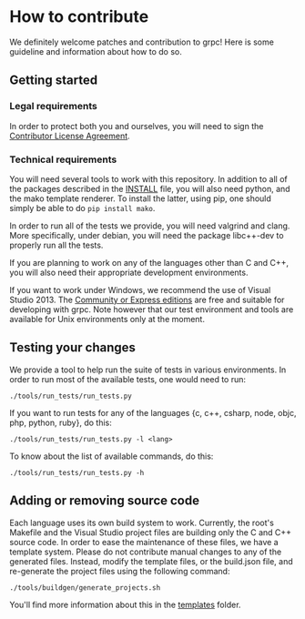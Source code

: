 # How to contribute

We definitely welcome patches and contribution to grpc! Here is some guideline
and information about how to do so.

## Getting started

### Legal requirements

In order to protect both you and ourselves, you will need to sign the
[Contributor License Agreement](https://cla.developers.google.com/clas).

### Technical requirements

You will need several tools to work with this repository. In addition to all of
the packages described in the [INSTALL](INSTALL) file, you will also need
python, and the mako template renderer. To install the latter, using pip, one
should simply be able to do `pip install mako`.

In order to run all of the tests we provide, you will need valgrind and clang.
More specifically, under debian, you will need the package libc++-dev to
properly run all the tests.

If you are planning to work on any of the languages other than C and C++, you
will also need their appropriate development environments.

If you want to work under Windows, we recommend the use of Visual Studio 2013.
The [Community or Express editions](http://www.visualstudio.com/en-us/downloads/download-visual-studio-vs.aspx)
are free and suitable for developing with grpc. Note however that our test
environment and tools are available for Unix environments only at the moment.

## Testing your changes

We provide a tool to help run the suite of tests in various environments.
In order to run most of the available tests, one would need to run:

`./tools/run_tests/run_tests.py`

If you want to run tests for any of the languages {c, c++, csharp, node, objc, php, python, ruby}, do this:

`./tools/run_tests/run_tests.py -l <lang>`

To know about the list of available commands, do this:

`./tools/run_tests/run_tests.py -h`

## Adding or removing source code

Each language uses its own build system to work. Currently, the root's Makefile
and the Visual Studio project files are building only the C and C++ source code.
In order to ease the maintenance of these files, we have a
template system. Please do not contribute manual changes to any of the generated
files. Instead, modify the template files, or the build.json file, and
re-generate the project files using the following command:

`./tools/buildgen/generate_projects.sh`

You'll find more information about this in the [templates](templates) folder.
